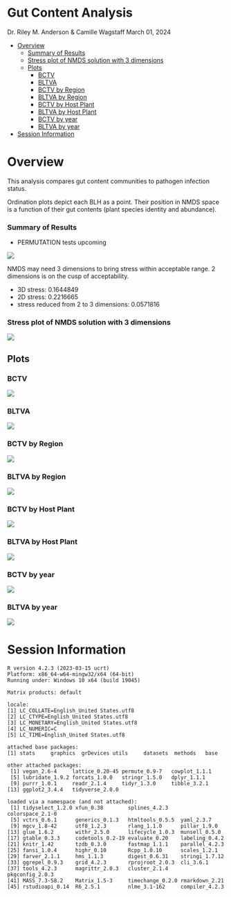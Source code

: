 Gut Content Analysis
================
Dr. Riley M. Anderson & Camille Wagstaff
March 01, 2024

  

- [Overview](#overview)
  - [Summary of Results](#summary-of-results)
  - [Stress plot of NMDS solution with 3
    dimensions](#stress-plot-of-nmds-solution-with-3-dimensions)
  - [Plots](#plots)
    - [BCTV](#bctv)
    - [BLTVA](#bltva)
    - [BCTV by Region](#bctv-by-region)
    - [BLTVA by Region](#bltva-by-region)
    - [BCTV by Host Plant](#bctv-by-host-plant)
    - [BLTVA by Host Plant](#bltva-by-host-plant)
    - [BCTV by year](#bctv-by-year)
    - [BLTVA by year](#bltva-by-year)
- [Session Information](#session-information)

# Overview

This analysis compares gut content communities to pathogen infection
status.

Ordination plots depict each BLH as a point. Their position in NMDS
space is a function of their gut contents (plant species identity and
abundance).

### Summary of Results

- PERMUTATION tests upcoming

![](GCA_files/figure-gfm/stress_plot_dims1-6-1.png)<!-- -->

NMDS may need 3 dimensions to bring stress within acceptable range. 2
dimensions is on the cusp of acceptability.

- 3D stress: 0.1644849
- 2D stress: 0.2216665
- stress reduced from 2 to 3 dimensions: 0.0571816

### Stress plot of NMDS solution with 3 dimensions

![](GCA_files/figure-gfm/stress_plot_3d-1.png)<!-- -->

## Plots

### BCTV

![](GCA_files/figure-gfm/nmds_plot_BCTV-1.png)<!-- -->

### BLTVA

![](GCA_files/figure-gfm/nmds_plot_BLTVA-1.png)<!-- -->

### BCTV by Region

![](GCA_files/figure-gfm/nmds_plot_Region_BCTV-1.png)<!-- -->

### BLTVA by Region

![](GCA_files/figure-gfm/nmds_plot_Region_BLTVA-1.png)<!-- -->

### BCTV by Host Plant

![](GCA_files/figure-gfm/nmds_plot_HostPlant_BCTV-1.png)<!-- -->

### BLTVA by Host Plant

![](GCA_files/figure-gfm/nmds_plot_HostPlant_BLTVA-1.png)<!-- -->

### BCTV by year

![](GCA_files/figure-gfm/nmds_plot_Year_BCTV-1.png)<!-- -->

### BLTVA by year

![](GCA_files/figure-gfm/nmds_plot_year_BLTVA-1.png)<!-- -->

# Session Information

    R version 4.2.3 (2023-03-15 ucrt)
    Platform: x86_64-w64-mingw32/x64 (64-bit)
    Running under: Windows 10 x64 (build 19045)

    Matrix products: default

    locale:
    [1] LC_COLLATE=English_United States.utf8 
    [2] LC_CTYPE=English_United States.utf8   
    [3] LC_MONETARY=English_United States.utf8
    [4] LC_NUMERIC=C                          
    [5] LC_TIME=English_United States.utf8    

    attached base packages:
    [1] stats     graphics  grDevices utils     datasets  methods   base     

    other attached packages:
     [1] vegan_2.6-4     lattice_0.20-45 permute_0.9-7   cowplot_1.1.1  
     [5] lubridate_1.9.2 forcats_1.0.0   stringr_1.5.0   dplyr_1.1.1    
     [9] purrr_1.0.1     readr_2.1.4     tidyr_1.3.0     tibble_3.2.1   
    [13] ggplot2_3.4.4   tidyverse_2.0.0

    loaded via a namespace (and not attached):
     [1] tidyselect_1.2.0 xfun_0.38        splines_4.2.3    colorspace_2.1-0
     [5] vctrs_0.6.1      generics_0.1.3   htmltools_0.5.5  yaml_2.3.7      
     [9] mgcv_1.8-42      utf8_1.2.3       rlang_1.1.0      pillar_1.9.0    
    [13] glue_1.6.2       withr_2.5.0      lifecycle_1.0.3  munsell_0.5.0   
    [17] gtable_0.3.3     codetools_0.2-19 evaluate_0.20    labeling_0.4.2  
    [21] knitr_1.42       tzdb_0.3.0       fastmap_1.1.1    parallel_4.2.3  
    [25] fansi_1.0.4      highr_0.10       Rcpp_1.0.10      scales_1.2.1    
    [29] farver_2.1.1     hms_1.1.3        digest_0.6.31    stringi_1.7.12  
    [33] ggrepel_0.9.3    grid_4.2.3       rprojroot_2.0.3  cli_3.6.1       
    [37] tools_4.2.3      magrittr_2.0.3   cluster_2.1.4    pkgconfig_2.0.3 
    [41] MASS_7.3-58.2    Matrix_1.5-3     timechange_0.2.0 rmarkdown_2.21  
    [45] rstudioapi_0.14  R6_2.5.1         nlme_3.1-162     compiler_4.2.3  
